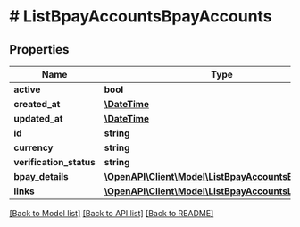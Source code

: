 # # ListBpayAccountsBpayAccounts

## Properties

Name | Type | Description | Notes
------------ | ------------- | ------------- | -------------
**active** | **bool** |  | [optional]
**created_at** | [**\DateTime**](\DateTime.md) |  | [optional]
**updated_at** | [**\DateTime**](\DateTime.md) |  | [optional]
**id** | **string** |  | [optional]
**currency** | **string** |  | [optional]
**verification_status** | **string** |  | [optional]
**bpay_details** | [**\OpenAPI\Client\Model\ListBpayAccountsBpayDetails**](ListBpayAccountsBpayDetails.md) |  | [optional]
**links** | [**\OpenAPI\Client\Model\ListBpayAccountsLinks**](ListBpayAccountsLinks.md) |  | [optional]

[[Back to Model list]](../../README.md#models) [[Back to API list]](../../README.md#endpoints) [[Back to README]](../../README.md)
